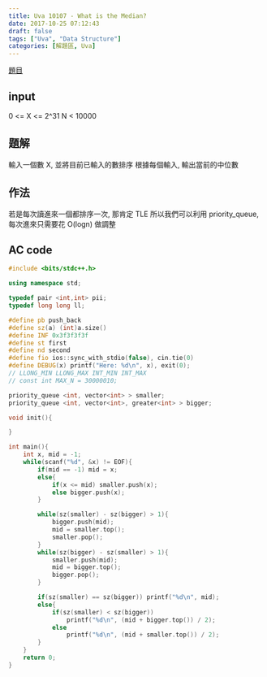 ```yaml
---
title: Uva 10107 - What is the Median?
date: 2017-10-25 07:12:43
draft: false
tags: ["Uva", "Data Structure"]
categories: [解題區, Uva]
---
```


[題目](https://uva.onlinejudge.org/index.php?option=com_onlinejudge&Itemid=8&page=show_problem&category=&problem=1048)

## input
0 <= X <= 2^31
N < 10000

## 題解
輸入一個數 X, 並將目前已輸入的數排序
根據每個輸入, 輸出當前的中位數

## 作法
若是每次讀進來一個都排序一次, 那肯定 TLE
所以我們可以利用 priority_queue, 每次進來只需要花 O(logn) 做調整

## AC code
```cpp
#include <bits/stdc++.h>

using namespace std;

typedef pair <int,int> pii;
typedef long long ll;

#define pb push_back
#define sz(a) (int)a.size()
#define INF 0x3f3f3f3f
#define st first
#define nd second
#define fio ios::sync_with_stdio(false), cin.tie(0)
#define DEBUG(x) printf("Here: %d\n", x), exit(0);
// LLONG_MIN LLONG_MAX INT_MIN INT_MAX
// const int MAX_N = 30000010;

priority_queue <int, vector<int> > smaller;
priority_queue <int, vector<int>, greater<int> > bigger;

void init(){

}

int main(){
    int x, mid = -1;
    while(scanf("%d", &x) != EOF){
        if(mid == -1) mid = x;
        else{
            if(x <= mid) smaller.push(x);
            else bigger.push(x);
        }

        while(sz(smaller) - sz(bigger) > 1){
            bigger.push(mid);
            mid = smaller.top();
            smaller.pop();
        }
        while(sz(bigger) - sz(smaller) > 1){
            smaller.push(mid);
            mid = bigger.top();
            bigger.pop();
        }

        if(sz(smaller) == sz(bigger)) printf("%d\n", mid);
        else{
            if(sz(smaller) < sz(bigger))
                printf("%d\n", (mid + bigger.top()) / 2);
            else
                printf("%d\n", (mid + smaller.top()) / 2);
        }
    }
    return 0;
}
```
